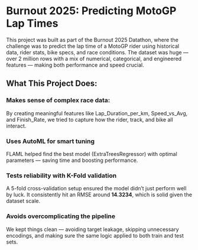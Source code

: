 # Burnout 2025: Predicting MotoGP Lap Times

This project was built as part of the Burnout 2025 Datathon, where the challenge was to predict the lap time of a MotoGP rider using historical data, rider stats, bike specs, and race conditions. The dataset was huge — over 2 million rows with a mix of numerical, categorical, and engineered features — making both performance and speed crucial.

## What This Project Does:

### Makes sense of complex race data:
By creating meaningful features like Lap_Duration_per_km, Speed_vs_Avg, and Finish_Rate, we tried to capture how the rider, track, and bike all interact.

### Uses AutoML for smart tuning 
FLAML helped find the best model (ExtraTreesRegressor) with optimal parameters — saving time and boosting performance.

### Tests reliability with K-Fold validation
A 5-fold cross-validation setup ensured the model didn’t just perform well by luck. It consistently hit an RMSE around **14.3234**, which is solid given the dataset scale.

### Avoids overcomplicating the pipeline
We kept things clean — avoiding target leakage, skipping unnecessary encodings, and making sure the same logic applied to both train and test sets.
